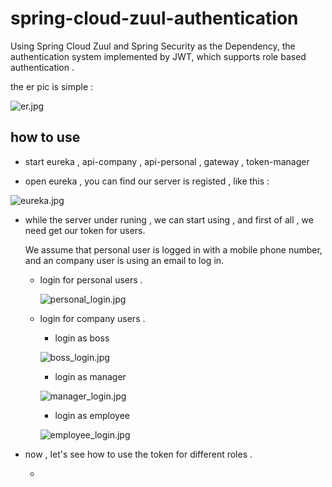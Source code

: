 # spring-cloud-zuul-authentication
Using Spring Cloud Zuul and Spring Security as the Dependency, the  authentication system implemented by JWT, which supports role based authentication . 

the er pic is simple : 

![er.jpg](https://github.com/liumapp/spring-cloud-zuul-authentication/blob/master/pic/er.jpg)

## how to use

* start eureka , api-company , api-personal , gateway , token-manager

* open eureka , you can find our server is registed , like this : 

![eureka.jpg](https://github.com/liumapp/spring-cloud-zuul-authentication/blob/master/pic/eureka.jpg)

* while the server under runing , we can start using , and first of all , we need get our token for users.
 
    We assume that personal user is logged in with a mobile phone number, and an company user is using an email to log in.

    * login for personal users .
    
        ![personal_login.jpg](https://github.com/liumapp/spring-cloud-zuul-authentication/blob/master/pic/personal_login.jpg)
        
    * login for company users . 
    
        * login as boss
        
        ![boss_login.jpg](https://github.com/liumapp/spring-cloud-zuul-authentication/blob/master/pic/boss_login.jpg)
        
        * login as manager
        
        ![manager_login.jpg](https://github.com/liumapp/spring-cloud-zuul-authentication/blob/master/pic/manager_login.jpg)
        
        * login as employee
        
        ![employee_login.jpg](https://github.com/liumapp/spring-cloud-zuul-authentication/blob/master/pic/employee_login.jpg)

* now , let's see how to use the token for different roles . 

    * 
    
    